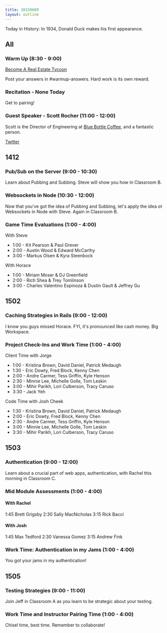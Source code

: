```yaml
---
title: 20150609
layout: outline
---
```


Today in History: In 1934, Donald Duck makes his first appearance.

## All

### Warm Up (8:30 - 9:00)

[Become A Real Estate Tycoon](http://cl.ly/2K1Y082i350U)

Post your answers in #warmup-answers. Hard work is its own reward.

### Recitation - None Today

Get to pairing!

### Guest Speaker - Scott Rocher (11:00 - 12:00)

Scott is the Director of Engineering at [Blue Bottle Coffee](https://bluebottlecoffee.com/), and a fantastic person.

[Twitter](https://twitter.com/rochers)

## 1412

### Pub/Sub on the Server (9:00 - 10:30)

Learn about Pubbing and Subbing. Steve will show you how in Classroom B.

### Websockets in Node (10:30 - 12:00)

Now that you've got the idea of Pubbing and Subbing, let's apply the idea ot Websockets
in Node with Steve. Again in Classroom B.

### Game Time Evaluations (1:00 - 4:00)

With Steve
* 1:00 - Kit Pearson & Paul Grever
* 2:00 - Austin Wood & Edward McCarthy
* 3:00 - Markus Olsen & Kyra Steenbock

With Horace
* 1:00 - Miriam Moser & DJ Greenfield
* 2:00 - Rich Shea & Trey Tomlinson
* 3:00 - Charles Valentino Espinoza & Dustin Gault & Jeffrey Gu


## 1502

### Caching Strategies in Rails (9:00 - 12:00)

I know you guys missed Horace. FYI, it's pronounced like cash money. Big Workspace.

### Project Check-Ins and Work Time (1:00 - 4:00)

Client Time with Jorge
* 1:00 - Kristina Brown, David Daniel, Patrick Medaugh
* 1:30 - Eric Dowty, Fred Block, Kenny Chen
* 2:00 - Andre Carmer, Tess Griffin, Kyle Henson
* 2:30 - Minnie Lee, Michelle Golle, Tom Leskin
* 3:00 - Mihir Parikh, Lori Culberson, Tracy Caruso
* 3:30 - Jack Yeh

Code Time with Josh Cheek
* 1:30 - Kristina Brown, David Daniel, Patrick Medaugh
* 2:00 - Eric Dowty, Fred Block, Kenny Chen
* 2:30 - Andre Carmer, Tess Griffin, Kyle Henson
* 3:00 - Minnie Lee, Michelle Golle, Tom Leskin
* 3:30 - Mihir Parikh, Lori Culberson, Tracy Caruso



## 1503

### Authentication (9:00 - 12:00)

Learn about a crucial part of web apps, authentication, with Rachel this morning in Classroom C.

### Mid Module Assessments (1:00 - 4:00)

#### With Rachel

1:45 Brett Grigsby
2:30 Sally MacNicholas
3:15 Rick Bacci

#### With Josh 

1:45 Max Tedford
2:30 Vanessa Gomez
3:15 Andrew Fink

### Work Time: Authentication in my Jams (1:00 - 4:00) 

You got your jams in my authentication!


## 1505

### Testing Strategies (9:00 - 11:00)

Join Jeff in Classroom A as you learn to be strategic about your testing.

### Work Time and Instructor Pairing Time (1:00 - 4:00)

Chisel time, best time. Remember to collaborate!




